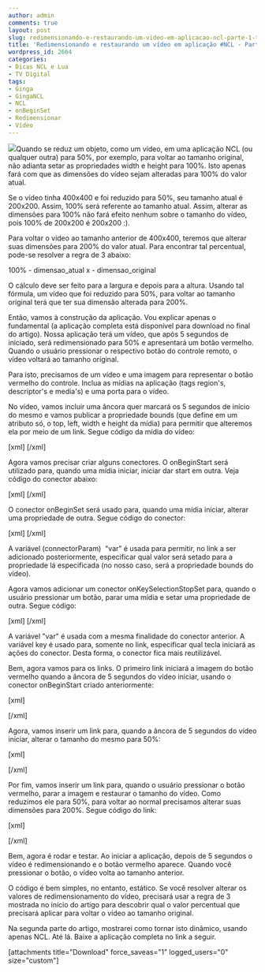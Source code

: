 ```yaml
---
author: admin
comments: true
layout: post
slug: redimensionando-e-restaurando-um-video-em-aplicacao-ncl-parte-1-tvd-in
title: 'Redimensionando e restaurando um vídeo em aplicação #NCL - Parte 1. #TVD #in'
wordpress_id: 2664
categories:
- Dicas NCL e Lua
- TV Digital
tags:
- Ginga
- GingaNCL
- NCL
- onBeginSet
- Redimensionar
- Vídeo
---
```


[![](http://manoelcampos.com/wp-content/uploads/resize.png)](http://manoelcampos.com/wp-content/uploads/resize.png)Quando se reduz um objeto, como um vídeo, em uma aplicação NCL (ou qualquer outra) para 50%, por exemplo, para voltar ao tamanho original, não adianta setar as propriedades width e height para 100%. Isto apenas fará com que as dimensões do vídeo sejam alteradas para 100% do valor atual.<!-- more -->

Se o vídeo tinha 400x400 e foi reduzido para 50%, seu tamanho atual é 200x200. Assim, 100% será referente ao tamanho atual. Assim, alterar as dimensões para 100% não fará efeito nenhum sobre o tamanho do vídeo, pois 100% de 200x200 é 200x200 :).

Para voltar o vídeo ao tamanho anterior de 400x400, teremos que alterar suas dimensões para 200% do valor atual.
Para encontrar tal percentual, pode-se resolver a regra de 3 abaixo:

100% - dimensao_atual
x - dimensao_original

O cálculo deve ser feito para a largura e depois para a altura. Usando tal fórmula, um vídeo que foi reduzido para 50%, para voltar ao tamanho original terá que ter sua dimensão alterada para 200%.

Então, vamos à construção da aplicação. Vou explicar apenas o fundamental (a aplicação completa está disponível para download no final do artigo). Nossa aplicação terá um vídeo, que após 5 segundos de iniciado, será redimensionado para 50% e apresentará um botão vermelho. Quando o usuário pressionar o respectivo botão do controle remoto, o vídeo voltará ao tamanho original.

Para isto, precisamos de um vídeo e uma imagem para representar o botão vermelho do controle. Inclua as mídias na aplicação (tags region's, descriptor's e media's) e uma porta para o vídeo.

No vídeo, vamos incluir uma âncora quer marcará os 5 segundos de início do mesmo e vamos publicar a propriedade bounds (que define em um atributo só, o top, left, width e height da mídia) para permitir que alteremos ela por meio de um link. Segue código da mídia do vídeo:

[xml]
<media id="video" src="media/video.avi" descriptor="dVideo">
<property name="bounds"/>
<area id="a1" begin="5s"/>
</media>
[/xml]

Agora vamos precisar criar alguns conectores. O onBeginStart será utilizado para, quando uma mídia iniciar, iniciar dar start em outra. Veja código do conector abaixo:

[xml]
<causalConnector id="onBeginStart">
<simpleCondition role="onBegin"/>
<simpleAction role="start"/>
 </causalConnector>
[/xml]

O conector onBeginSet será usado para, quando uma mídia iniciar, alterar uma propriedade de outra. Segue código do conector:

[xml]
<causalConnector id="onBeginSet">
<connectorParam name="var"/>
<simpleCondition role="onBegin"/>
<simpleAction role="set" value="$var"/>
 </causalConnector>
[/xml]

A variável (connectorParam)  "var" é usada para permitir, no link a ser adicionado posteriormente, especificar qual valor será setado para a propriedade lá especificada (no nosso caso, será a propriedade bounds do vídeo).

Agora vamos adicionar um conector onKeySelectionStopSet para, quando o usuário pressionar um botão, parar uma mídia e setar uma propriedade de outra. Segue código:

[xml]
<causalConnector id="onKeySelectionStopSet">
<connectorParam name="var"/>
<connectorParam name="key"/>
<simpleCondition role="onSelection" key="$key" />
<compoundAction operator="seq">
<simpleAction role="set" value="$var"/>
<simpleAction role="stop"/>
</compoundAction>
 </causalConnector>
[/xml]

A variável "var" é usada com a mesma finalidade do conector anterior. A variável key é usado para, somente no link, especificar qual tecla iniciará as ações do conector. Desta forma, o conector fica mais reutilizável.

Bem, agora vamos para os links. O primeiro link iniciará a imagem do botão vermelho quando a âncora de 5 segundos do vídeo iniciar, usando o conector onBeginStart criado anteriormente:

[xml]
<link xconnector="onBeginStart">
<bind role="onBegin" component="video" interface="a1"/>
<bind role="start" component="botao" />
 </link>
[/xml]

Agora, vamos inserir um link para, quando a âncora de 5 segundos do vídeo iniciar, alterar o tamanho do mesmo para 50%:

[xml]
<link xconnector="onBeginSet">
<bind role="onBegin" component="video" interface="a1"/>
<bind role="set" component="video" interface="bounds">
<bindParam name="var" value="0,0,50%,50%"/>
</bind>
 </link>
[/xml]

Por fim, vamos inserir um link para, quando o usuário pressionar o botão vermelho, parar a imagem e restaurar o tamanho do vídeo. Como reduzimos ele para 50%, para voltar ao normal precisamos alterar suas dimensões para 200%. Segue código do link:

[xml]
<link xconnector="onKeySelectionStopSet">
<bind role="onSelection" component="botao">
<bindParam name="key" value="RED"/>
</bind>

<bind role="set" component="video" interface="bounds">
<bindParam name="var" value="0,0,200%,200%"/>
</bind>
<bind role="stop" component="botao" />
 </link>
[/xml]

Bem, agora é rodar e testar. Ao iniciar a aplicação, depois de 5 segundos o vídeo é redimensionando e o botão vermelho aparece. Quando você pressionar o botão, o vídeo volta ao tamanho anterior.

O código é bem simples, no entanto, estático. Se você resolver alterar os valores de redimensionamento do vídeo, precisará usar a regra de 3 mostrada no início do artigo para descobrir qual o valor percentual que precisará aplicar para voltar o vídeo ao tamanho original.

Na segunda parte do artigo, mostrarei como tornar isto dinâmico, usando apenas NCL. Até lá. Baixe a aplicação completa no link a seguir.

[attachments title="Download" force_saveas="1" logged_users="0" size="custom"]
